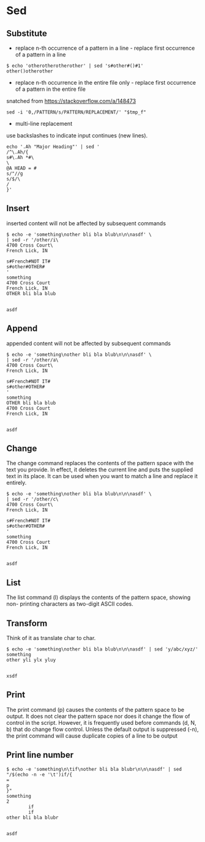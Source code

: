 # Sed

## Substitute

* replace n-th occurrence of a pattern in a line - replace first occurrence of a pattern in a line

```text
$ echo 'otherotherotherother' | sed 's#other#()#1'
other()otherother
```

* replace n-th occurrence in the entire file only  - replace first occurrence of a pattern in the entire file

snatched from <https://stackoverflow.com/a/148473>

```text
sed -i '0,/PATTERN/s/PATTERN/REPLACEMENT/' "$tmp_f"
```

* multi-line replacement

use backslashes to indicate input continues (new lines).

```text
echo '.Ah "Major Heading"' | sed '
/^\.Ah/{
s#\.Ah *#\
\
@A HEAD = #
s/"//g
s/$/\
/
}'
```

## Insert

inserted content will not be affected by subsequent commands

```text
$ echo -e 'something\nother bli bla blub\n\n\nasdf' \
| sed -r '/other/i\
4700 Cross Court\
French Lick, IN

s#French#NOT IT#
s#other#OTHER#
'
something
4700 Cross Court
French Lick, IN
OTHER bli bla blub


asdf
```

## Append

appended content will not be affected by subsequent commands

```text
$ echo -e 'something\nother bli bla blub\n\n\nasdf' \
| sed -r '/other/a\
4700 Cross Court\
French Lick, IN

s#French#NOT IT#
s#other#OTHER#
'
something
OTHER bli bla blub
4700 Cross Court
French Lick, IN


asdf
```

## Change

The change command replaces the contents of the pattern space with the text you provide.
In effect, it deletes the current line and puts the supplied text in its place.
It can be used when you want to match a line and replace it entirely.

```text
$ echo -e 'something\nother bli bla blub\n\n\nasdf' \
| sed -r '/other/c\
4700 Cross Court\
French Lick, IN

s#French#NOT IT#
s#other#OTHER#
'
something
4700 Cross Court
French Lick, IN


asdf
```

## List

The list command (l) displays the contents of the pattern space, showing non-
printing characters as two-digit ASCII codes.

## Transform

Think of it as translate char to char.

```text
$ echo -e 'something\nother bli bla blub\n\n\nasdf' | sed 'y/abc/xyz/'
something
other yli ylx yluy


xsdf
```

## Print

The print command (p) causes the contents of the pattern space
to be output.
It does not clear the pattern space nor does it change the
flow of control in the script.
However, it is frequently used before commands (d, N, b) that
do change flow control.
Unless the default output is suppressed (-n), the print command
will cause duplicate copies of a line to be output

## Print line number

```text
$ echo -e 'something\n\tif\nother bli bla blubr\n\n\nasdf' | sed "/$(echo -n -e '\t')if/{
=
p
}"
something
2
        if
        if
other bli bla blubr


asdf
```
